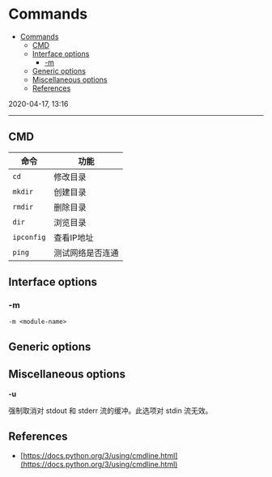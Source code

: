 # Commands

- [Commands](#commands)
  - [CMD](#cmd)
  - [Interface options](#interface-options)
    - [-m](#m)
  - [Generic options](#generic-options)
  - [Miscellaneous options](#miscellaneous-options)
  - [References](#references)

2020-04-17, 13:16
***

## CMD

|命令|功能|
|---|---|
|`cd`|修改目录|
|`mkdir`|创建目录|
|`rmdir`|删除目录|
|`dir`|浏览目录|
|`ipconfig`|查看IP地址|
|`ping`|测试网络是否连通|

## Interface options

### -m

`-m <module-name>`



## Generic options

## Miscellaneous options

**-u**

强制取消对 stdout 和 stderr 流的缓冲。此选项对 stdin 流无效。

## References

- [https://docs.python.org/3/using/cmdline.html](https://docs.python.org/3/using/cmdline.html)
